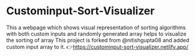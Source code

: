 # Custominput-Sort-Visualizer
This a webpage which shows visual representation of sorting algorithms with both custom inputs and randomly generated array helps to visualize the sorting of array
This project is forked from @nitishgupta08 and added custom input array to it.
👉https://custominput-sort-visualizer.netlify.app/
